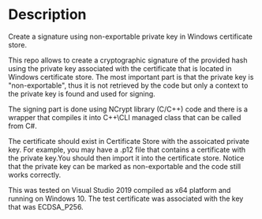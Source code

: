 # Description
Create a signature using non-exportable private key in Windows certificate store.

This repo allows to create a cryptographic signature of the provided hash using the private key associated with the certificate that is located in Windows certificate store. The most important part is that the private key is "non-exportable", thus it is not retrieved by the code but only a context to the private key is found and used for signing. 

The signing part is done using NCrypt library (C/C++) code and there is a wrapper that compiles it into C++\CLI managed class that can be called from C#.

The certificate should exist in Certificate Store with the assoicated private key. For example, you may have a .p12 file that contains a certificate with the private key.You should then import it into the certificate store. Notice that the private key can be marked as non-exportable and the code still works correctly.

This was tested on Visual Studio 2019 compiled as x64 platform and running on Windows 10. The test certificate was associated with the key that was ECDSA_P256.
